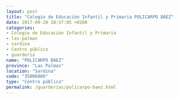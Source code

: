 ```yaml
---
layout: post
title: "Colegio de Educación Infantil y Primaria POLICARPO BÁEZ"
date: 2017-09-20 20:57:05 +0200
categories:
- Colegio de Educación Infantil y Primaria
- las-palmas
- sardina
- Centro público
- guarderia
name: "POLICARPO BÁEZ"
province: "Las Palmas"
location: "Sardina"
code: "35006886"
type: "Centro público"
permalink: /guarderias/policarpo-baez.html
---
```

